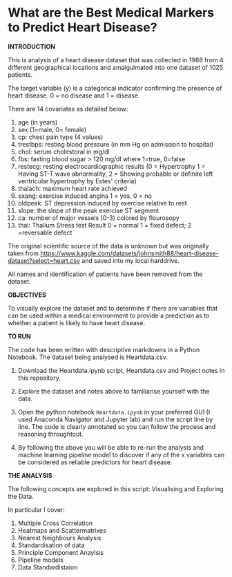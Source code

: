 # What are the Best Medical Markers to Predict Heart Disease?


**INTRODUCTION**

This is analysis of a heart disease dataset that was collected in 1988 from 4 different geographical locations and amalgulmated into one dataset of 1025 patients.

The target variable (y) is a categorical indicator confirming the presence of heart disease. 0 = no disease and 1 = disease.

There are 14 covariates as detailed below:

  1. age (in years) 
  2. sex (1=male, 0= female)
  3. cp: chest pain type (4 values)
  4. trestbps: resting blood pressure (in mm Hg on admission to hospital)
  5. chol: serum cholestoral in mg/dl
  6. fbs: fasting blood sugar > 120 mg/dl where 1=true, 0=false
  7. restecg: resting electrocardiographic results (0 = Hypertrophy 1 =            Having ST-T wave abnormality, 2 = Showing probable or definite left          ventricular hypertrophy by Estes' criteria)
  8. thalach: maximum heart rate achieved
  9. exang: exercise induced angina 1 = yes, 0 = no
  10. oldpeak: ST depression induced by exercise relative to rest
  11. slope: the slope of the peak exercise ST segment
  12. ca: number of major vessels (0-3) colored by flourosopy
  13. thal: Thalium Stress test Result 0 = normal 1 = fixed defect; 2 =reversable defect

The original scientific source of the data is unknown but was originally taken from https://www.kaggle.com/datasets/johnsmith88/heart-disease-dataset?select=heart.csv and saved into my local harddrive.

All names and identification of patients have been removed from the dataset.

**OBJECTIVES**

To visually explore the dataset and to determine if there are variables that can be used within a medical environment to provide a prediction as to whether a patient is likely to have heart disease. 

**TO RUN**

The code has been written with descriptive markdowns in a Python Notebook. The dataset being analysed is Heartdata.csv.

1. Download the Heartdata.ipynb script, Heartdata.csv and Project notes in this repository.

2. Explore the dataset and notes above to familiarise yourself with the data.

3. Open the python notebook `Heartdata.ipynb` in your preferred GUI (I used Anaconda Navigator and Jupyter lab) and run the script line by line. The code is clearly annotated so you can follow the process and reasoning throughtout. 

4. By following the above you will be able to re-run the analysis and machine learning pipeline model to discover if any of the x variables can be considered as reliable predictors for heart disease. 


**THE ANALYSIS**

The following concepts are explored in this script: Visualising and Exploring the Data. 

In particular I cover:

  1. Multiple Cross Correlation
  2. Heatmaps and Scattermatrixes
  3. Nearest Neighbours Analysis
  4. Standardisation of data
  5. Principle Component Anaylsis
  6. Pipeline models
  7. Data Standardistaion 




